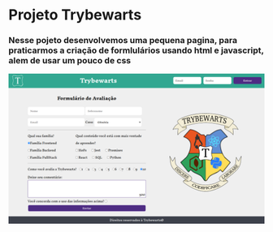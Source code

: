 # Projeto Trybewarts
### Nesse pojeto desenvolvemos uma pequena pagina, para praticarmos a criação de formlulários usando html e javascript, alem de usar um pouco de css
<img src="./pagina-principal.png">